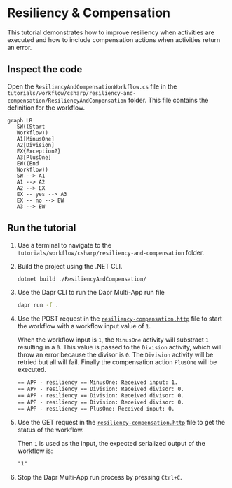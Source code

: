 # Resiliency & Compensation

This tutorial demonstrates how to improve resiliency when activities are executed and how to include compensation actions when activities return an error.

## Inspect the code

Open the `ResiliencyAndCompensationWorkflow.cs` file in the `tutorials/workflow/csharp/resiliency-and-compensation/ResiliencyAndCompensation` folder. This file contains the definition for the workflow.

```mermaid
graph LR
   SW((Start
   Workflow))
   A1[MinusOne]
   A2[Division]
   EX{Exception?}
   A3[PlusOne]
   EW((End
   Workflow))
   SW --> A1
   A1 --> A2
   A2 --> EX
   EX -- yes --> A3
   EX -- no --> EW
   A3 --> EW
```

## Run the tutorial

1. Use a terminal to navigate to the `tutorials/workflow/csharp/resiliency-and-compensation` folder.
2. Build the project using the .NET CLI.

    ```bash
    dotnet build ./ResiliencyAndCompensation/
    ```

3. Use the Dapr CLI to run the Dapr Multi-App run file

    ```bash
    dapr run -f .
    ```

4. Use the POST request in the [`resiliency-compensation.http`](./resiliency-compensation.http) file to start the workflow with a workflow input value of `1`.

    When the workflow input is `1`, the `MinusOne` activity will substract `1` resulting in a `0`. This value is passed to the `Division` activity, which will throw an error because the divisor is `0`. The `Division` activity will be retried but all will fail. Finally the compensation action `PlusOne` will be executed.

    ```txt
    == APP - resiliency == MinusOne: Received input: 1.
    == APP - resiliency == Division: Received divisor: 0.
    == APP - resiliency == Division: Received divisor: 0.
    == APP - resiliency == Division: Received divisor: 0.
    == APP - resiliency == PlusOne: Received input: 0.
    ```

5. Use the GET request in the [`resiliency-compensation.http`](./resiliency-compensation.http) file to get the status of the workflow.

    Then `1` is used as the input, the expected serialized output of the workflow is:

    ```txt
    "1"
    ```

6. Stop the Dapr Multi-App run process by pressing `Ctrl+C`.
